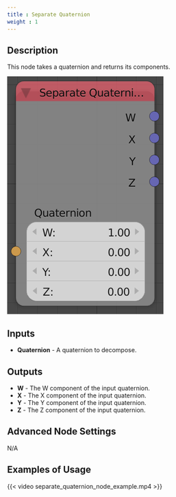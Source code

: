 ```yaml
---
title : Separate Quaternion
weight : 1
---
```


## Description

This node takes a quaternion and returns its components.

![image](separate_quaternion_node.png)

## Inputs

- **Quaternion** - A quaternion to decompose.

## Outputs

- **W** - The W component of the input quaternion.
- **X** - The X component of the input quaternion.
- **Y** - The Y component of the input quaternion.
- **Z** - The Z component of the input quaternion.

## Advanced Node Settings

N/A

## Examples of Usage

{{< video separate_quaternion_node_example.mp4 >}}
